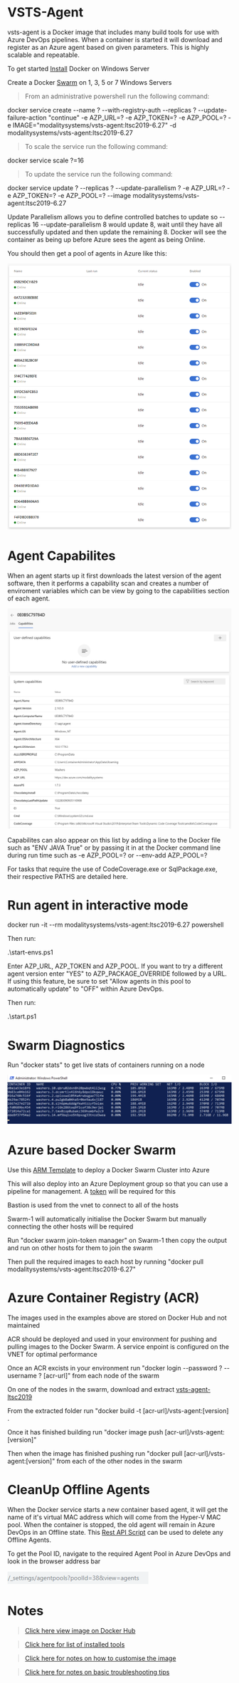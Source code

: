 # VSTS-Agent

vsts-agent is a Docker image that includes many build tools for use with Azure DevOps pipelines. When a container is started it will download and register as an Azure agent based on given parameters. This is highly scalable and repeatable.

To get started [Install](https://docs.docker.com/install/windows/docker-ee/) Docker on Windows Server

Create a Docker [Swarm](https://docs.docker.com/engine/swarm/swarm-tutorial/create-swarm/) on 1, 3, 5 or 7 Windows Servers

>From an administrative powershell run the following command:

docker service create --name ? --with-registry-auth --replicas ? --update-failure-action "continue" -e AZP_URL=? -e AZP_TOKEN=? -e AZP_POOL=? -e IMAGE="modalitysystems/vsts-agent:ltsc2019-6.27" -d modalitysystems/vsts-agent:ltsc2019-6.27

>To scale the service run the following command:

docker service scale ?=16

>To update the service run the following command:

docker service update ? --replicas ? --update-parallelism ? -e AZP_URL=? -e AZP_TOKEN=? -e AZP_POOL=? --image modalitysystems/vsts-agent:ltsc2019-6.27

Update Parallelism allows you to define controlled batches to update so --replicas 16 --update-parallelism 8 would update 8, wait until they have all successfully updated and then update the remaining 8. Docker will see the container as being up before Azure sees the agent as being Online.

You should then get a pool of agents in Azure like this:

![Agentpool](images/agentpool.png)

# Agent Capabilites

When an agent starts up it first downloads the latest version of the agent software, then it performs a capability scan and creates a number of enviroment variables which can be view by going to the capabilities section of each agent.

![Agentcapability](images/agentcapability.png)

Capabilites can also appear on this list by adding a line to the Docker file such as "ENV JAVA True" or by passing it in at the Docker command line during run time such as -e AZP_POOL=? or --env-add AZP_POOL=?

For tasks that require the use of CodeCoverage.exe or SqlPackage.exe, their respective PATHS are detailed here.

# Run agent in interactive mode

docker run -it --rm modalitysystems/vsts-agent:ltsc2019-6.27 powershell

Then run:

.\start-envs.ps1

Enter AZP_URL, AZP_TOKEN and AZP_POOL. 
If you want to try a different agent version enter "YES" to AZP_PACKAGE_OVERRIDE followed by a URL. If using this feature, be sure to set "Allow agents in this pool to automatically update" to "OFF" within Azure DevOps.

Then run:

.\start.ps1

# Swarm Diagnostics

Run "docker stats" to get live stats of containers running on a node

![Stats](images/stats.png)

# Azure based Docker Swarm

Use this [ARM Template](mainTemplate.json) to deploy a Docker Swarm Cluster into Azure

This will also deploy into an Azure Deployment group so that you can use a pipeline for management. A [token](https://docs.microsoft.com/en-us/azure/devops/organizations/accounts/use-personal-access-tokens-to-authenticate?view=azure-devops&tabs=Windows) will be required for this

Bastion is used from the vnet to connect to all of the hosts

Swarm-1 will automatically initialise the Docker Swarm but manually connecting the other hosts will be required

Run "docker swarm join-token manager" on Swarm-1 then copy the output and run on other hosts for them to join the swarm

Then pull the required images to each host by running "docker pull modalitysystems/vsts-agent:ltsc2019-6.27"

# Azure Container Registry (ACR)

The images used in the examples above are stored on Docker Hub and not maintained
  
ACR should be deployed and used in your environment for pushing and pulling images to the Docker Swarm. A service enpoint is configured on the VNET for optimal performance

Once an ACR excists in your environment run "docker login --password ? --username ? [acr-url]" from each node of the swarm

On one of the nodes in the swarm, download and extract [vsts-agent-ltsc2019](https://github.com/modalitysystems/vsts-agent/releases/tag/ltsc2019)

From the extracted folder run "docker build -t [acr-url]/vsts-agent:[version] .

Once it has finished building run "docker image push [acr-url]/vsts-agent:[version]"

Then when the image has finished pushing run "docker pull [acr-url]/vsts-agent:[version]" from each of the other nodes in the swarm

# CleanUp Offline Agents

When the Docker service starts a new container based agent, it will get the name of it's virtual MAC address which will come from the Hyper-V MAC pool. When the container is stopped, the old agent will remain in Azure DevOps in an Offline state. This [Rest API Script](scripts/ClearUpAgents.ps1) can be used to delete any Offline Agents.

To get the Pool ID, navigate to the required Agent Pool in Azure DevOps and look in the browser address bar

![pool-id](images/pool-id.png)

# Notes

>[Click here view image on Docker Hub](https://hub.docker.com/r/modalitysystems/vsts-agent)

>[Click here for list of installed tools](tools.md)

>[Click here for notes on how to customise the image](customise.md)

>[Click here for notes on basic troubleshooting tips](troubleshoot.md)
